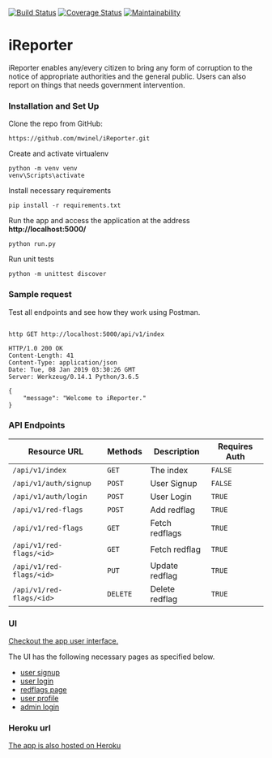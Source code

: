[![Build Status](https://travis-ci.org/mwinel/iReporter.svg?branch=develop)](https://travis-ci.org/mwinel/iReporter)    [![Coverage Status](https://coveralls.io/repos/github/mwinel/iReporter/badge.svg?branch=develop)](https://coveralls.io/github/mwinel/iReporter?branch=develop)    [![Maintainability](https://api.codeclimate.com/v1/badges/9249d3e703b3acddeae9/maintainability)](https://codeclimate.com/github/mwinel/iReporter/maintainability)

# iReporter
iReporter enables any/every citizen to bring any form of corruption to the notice of appropriate authorities and the general public. Users can also report on things that needs government intervention.

### Installation and Set Up

Clone the repo from GitHub:

```
https://github.com/mwinel/iReporter.git
```

Create and activate virtualenv

```
python -m venv venv
venv\Scripts\activate
```

Install necessary requirements

```
pip install -r requirements.txt
```

Run the app and access the application at the address **http://localhost:5000/**

```
python run.py
```

Run unit tests

```
python -m unittest discover
```

### Sample request

Test all endpoints and see how they work using Postman.

```

http GET http://localhost:5000/api/v1/index

HTTP/1.0 200 OK
Content-Length: 41
Content-Type: application/json
Date: Tue, 08 Jan 2019 03:30:26 GMT
Server: Werkzeug/0.14.1 Python/3.6.5

{
    "message": "Welcome to iReporter."
}

```

### API Endpoints

| Resource URL | Methods | Description | Requires Auth |
| -------- | ------------- | --------- |--------------- |
| `/api/v1/index` | `GET`  | The index | `FALSE` |
| `/api/v1/auth/signup` | `POST`  | User Signup | `FALSE` |
| `/api/v1/auth/login` | `POST`  | User Login | `TRUE` |
| `/api/v1/red-flags` | `POST`  | Add redflag | `TRUE` |
| `/api/v1/red-flags` | `GET`  | Fetch redflags | `TRUE` |
| `/api/v1/red-flags/<id>` | `GET`  | Fetch redflag | `TRUE` |
| `/api/v1/red-flags/<id>` | `PUT`  | Update redflag | `TRUE` |
| `/api/v1/red-flags/<id>` | `DELETE`  | Delete redflag | `TRUE` |

### UI
[Checkout the app user interface.](https://mwinel.github.io/iReporter/UI/signup.html)

The UI has the following necessary pages as specified below.

- [user signup](https://mwinel.github.io/iReporter/UI/signup.html)
- [user login](https://mwinel.github.io/iReporter/UI/login.html)
- [redflags page](https://mwinel.github.io/iReporter/UI/redflags.html)
- [user profile](https://mwinel.github.io/iReporter/UI/user_profile.html)
- [admin login](https://mwinel.github.io/iReporter/UI/admin_login.html)

### Heroku url

[The app is also hosted on Heroku](https://ireporter-1233.herokuapp.com/api/v1/index)
